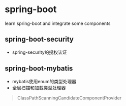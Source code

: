 # spring-boot
learn spring-boot and integrate some components

## spring-boot-security
+ spring-security的授权认证

## spring-boot-mybatis
+ mybatis使用enum的类型处理器
+ 全局扫描和加载类型处理器
> ClassPathScanningCandidateComponentProvider

